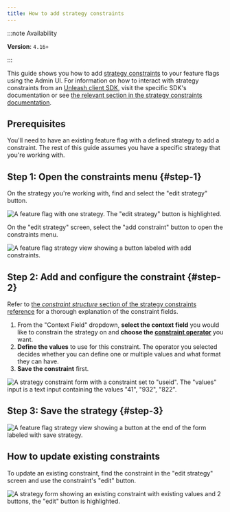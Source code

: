 ```yaml
---
title: How to add strategy constraints
---
```


:::note Availability

**Version**: `4.16+`

:::

This guide shows you how to add [strategy constraints](../reference/strategy-constraints) to your feature flags using the Admin UI. For information on how to interact with strategy constraints from an [Unleash client SDK](../reference/sdks/index), visit the specific SDK's documentation or see [the relevant section in the strategy constraints documentation](../reference/strategy-constraints#sdks 'strategy constraints documentation, section on interacting with constraints from client SDKs').

## Prerequisites

You'll need to have an existing feature flag with a defined strategy to add a constraint. The rest of this guide assumes you have a specific strategy that you're working with.

## Step 1: Open the constraints menu {#step-1}

On the strategy you're working with, find and select the "edit strategy" button.

![A feature flag with one strategy. The "edit strategy" button is highlighted.](/img/create-toggle-edit-strategy.png)

On the "edit strategy" screen, select the "add constraint" button to open the constraints menu.

![A feature flag strategy view showing a button labeled with add constraints.](/img/add-constraint.png)

## Step 2: Add and configure the constraint {#step-2}

Refer to [the _constraint structure_ section of the strategy constraints reference](../reference/strategy-constraints#constraint-structure) for a thorough explanation of the constraint fields.

1. From the "Context Field" dropdown, **select the context field** you would like to constrain the strategy on and **choose the [constraint operator](../reference/strategy-constraints#strategy-constraint-operators)** you want.
2. **Define the values** to use for this constraint. The operator you selected decides whether you can define one or multiple values and what format they can have.
3. **Save the constraint** first.

![A strategy constraint form with a constraint set to "useid". The "values" input is a text input containing the values "41", "932", "822".](/img/constraints-add-to-strategy.png)

## Step 3: Save the strategy {#step-3}

![A feature flag strategy view showing a button at the end of the form labeled with save strategy.](/img/constraints-save-strategy.png)

## How to update existing constraints

To update an existing constraint, find the constraint in the "edit strategy" screen and use the constraint's "edit" button.

![A strategy form showing an existing constraint with existing values and 2 buttons, the "edit" button is highlighted.](/img/constraints-edit.png)
